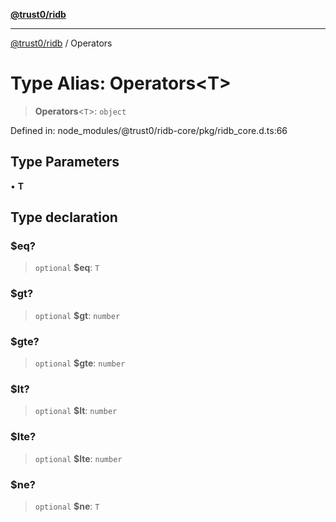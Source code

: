 [**@trust0/ridb**](../README.md)

***

[@trust0/ridb](../README.md) / Operators

# Type Alias: Operators\<T\>

> **Operators**\<`T`\>: `object`

Defined in: node\_modules/@trust0/ridb-core/pkg/ridb\_core.d.ts:66

## Type Parameters

• **T**

## Type declaration

### $eq?

> `optional` **$eq**: `T`

### $gt?

> `optional` **$gt**: `number`

### $gte?

> `optional` **$gte**: `number`

### $lt?

> `optional` **$lt**: `number`

### $lte?

> `optional` **$lte**: `number`

### $ne?

> `optional` **$ne**: `T`
